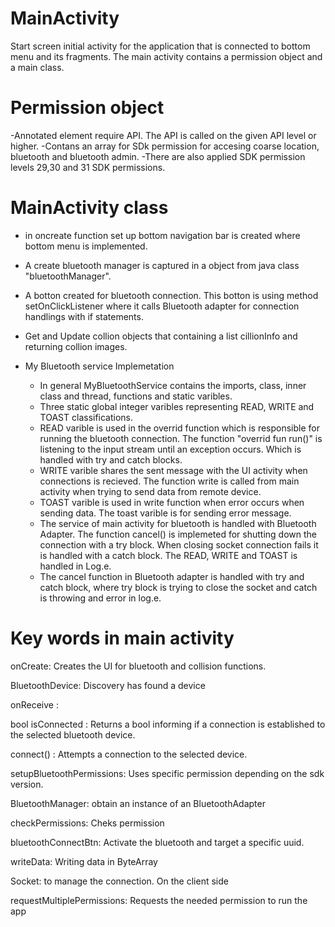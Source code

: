 # MainActivity
Start screen initial activity for the application that is connected to bottom menu and its fragments. The main activity contains a permission object and a main class.
#  Permission object
   -Annotated element require API. The API is called on the given API level or higher.
   -Contans an array for SDk permission for accesing coarse location, bluetooth and bluetooth admin. 
   -There are also applied SDK permission levels 29,30 and 31 SDK permissions.
   
#  MainActivity class
   - in oncreate function set up bottom navigation bar is created where bottom menu is implemented.
   - A create bluetooth manager is captured in a object from java class "bluetoothManager".
   - A botton created for bluetooth connection. This botton is using method setOnClickListener where it calls Bluetooth adapter for connection handlings with if statements.
   - Get and Update collion objects that containing a list cillionInfo and returning collion images.

- My Bluetooth service Implemetation
   - In general MyBluetoothService contains the imports, class, inner class and thread, functions and static varibles.
   - Three static global integer varibles representing READ, WRITE and TOAST classifications. 
    - READ varible is used in the overrid function which is responsible for running the bluetooth connection. The function "overrid fun run()" is listening to the input stream until an exception occurs. Which is handled with try and catch blocks.
   - WRITE varible shares the sent message with the UI activity when connections is recieved. The function write is called from main activity when trying to send data from remote device.
   - TOAST varible is used in write function when error occurs when sending data. The toast varible is for sending error message.
   - The service of main activity for bluetooth is handled with Bluetooth Adapter. The function cancel() is implemeted for shutting down the connection with a try block. When closing socket connection fails it is handled with a catch block. The READ, WRITE and TOAST is handled in Log.e.
   - The cancel function in Bluetooth adapter is handled with try and catch block, where try block is trying to close the socket and catch is throwing and error in log.e.
   
 # Key words in main activity
onCreate:
Creates the UI for bluetooth and collision functions.
 
BluetoothDevice:
Discovery has found a device
 
onReceive :
 
bool isConnected :
Returns a bool informing if a connection is established to the selected bluetooth device.
 
connect() :
Attempts a connection to the selected device.
 
setupBluetoothPermissions:
Uses specific permission depending on the sdk version.
 
BluetoothManager: 
obtain an instance of an BluetoothAdapter
 
checkPermissions: 
Cheks permission
 
bluetoothConnectBtn: 
Activate the bluetooth and target a specific uuid.
 
writeData:
Writing data in ByteArray
 
Socket:
to manage the connection. On the client side

requestMultiplePermissions:
Requests the needed permission to run the app
